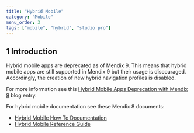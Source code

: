 ```yaml
---
title: "Hybrid Mobile"
category: "Mobile"
menu_order: 3
tags: ["mobile", "hybrid", "studio pro"]
---
```


## 1 Introduction

Hybrid mobile apps are deprecated as of Mendix 9. This means that hybrid mobile apps are still supported in Mendix 9 but their usage is discouraged. Accordingly, the creation of new hybrid navigation profiles is disabled.

For more information see this [Hybrid Mobile Apps Deprecation with Mendix 9](https://www.mendix.com/blog/hybrid-mobile-apps-deprecation-with-mendix-9/) blog entry.

For hybrid mobile documentation see these Mendix 8 documents:

* [Hybrid Mobile How To Documentation](/howto8/mobile/hybrid-mobile)
* [Hybrid Mobile Reference Guide](/refguide8/hybrid-mobile)


